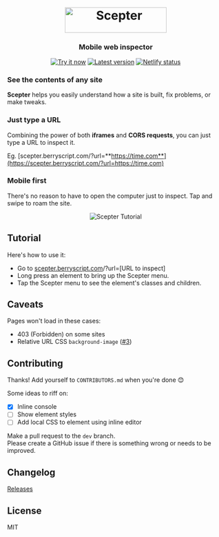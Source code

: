<h1 align="center"><img src="https://scepter.berryscript.com/pic/scepter-logo.svg" width="236.94" height="58.44" alt="Scepter"></h1>
<p align="center">
  <h3 align="center">  
    Mobile web inspector
  </h3>
</p>

<p align="center">
  <a target='_blank' href='https://scepter.berryscript.com'><img src='https://img.shields.io/badge/Try-it%20now-brightgreen' alt='Try it now'/></a>
  <a target='_blank' href='https://github.com/benhatsor/scepter/releases'/><img src='https://img.shields.io/github/v/release/benhatsor/scepter' alt='Latest version'/></a>
  <a target='_blank' href='https://app.netlify.com/sites/scepter/deploys'><img src='https://api.netlify.com/api/v1/badges/cf90a1a9-767e-440f-974a-6ac36e37da12/deploy-status' alt='Netlify status'/></a>
</p>

### See the contents of any site

**Scepter** helps you easily understand how a site is built, fix problems, or make tweaks.

### Just type a URL

Combining the power of both **iframes** and **CORS requests**, you can just type a URL to inspect it.

Eg. [scepter.berryscript.com/?url=**https://time.com**](https://scepter.berryscript.com/?url=https://time.com)

### Mobile first

There's no reason to have to open the computer just to inspect. Tap and swipe to roam the site.

<p align="center">
  <img src="https://media.giphy.com/media/woc5Fv841xPvYR11vq/giphy-downsized-large.gif" alt="Scepter Tutorial">
</p>

## Tutorial

Here's how to use it:

- Go to [scepter.berryscript.com](https://scepter.berryscript.com)/?url=\[URL to inspect\]
- Long press an element to bring up the Scepter menu.
- Tap the Scepter menu to see the element's classes and children.

## Caveats

Pages won't load in these cases:

- 403 (Forbidden) on some sites
- Relative URL CSS `background-image` ([#3](https://github.com/benhatsor/scepter/issues/3))

## Contributing

Thanks! Add yourself to `CONTRIBUTORS.md` when you're done 😊

Some ideas to riff on:

- [x] Inline console
- [ ] Show element styles
- [ ] Add local CSS to element using inline editor

Make a pull request to the `dev` branch.  
Please create a GitHub issue if there is something wrong or needs to be improved.

## Changelog

[Releases](https://github.com/benhatsor/scepter/releases)

## License

MIT

